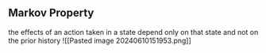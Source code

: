
## Markov Property
the effects of an action taken in a state depend only on that state and not on the prior history
![[Pasted image 20240610151953.png]]
